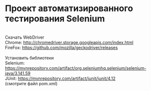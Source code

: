 # Проект автоматизированного тестирования Selenium

<br>Скачать WebDriver
<br>Chrome: http://chromedriver.storage.googleapis.com/index.html
<br>FireFox: https://github.com/mozilla/geckodriver/releases
<br>
<br>Установить библиотеки
<br>Selenium: https://mvnrepository.com/artifact/org.seleniumhq.selenium/selenium-java/3.141.59
<br>JUnit: https://mvnrepository.com/artifact/junit/junit/4.12
<br>(смотрите файл pom.xml)
<br>
